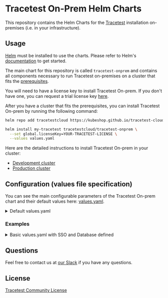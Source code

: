 # Tracetest On-Prem Helm Charts

This repository contains the Helm Charts for the [Tracetest](https://tracetest.io/) installation on-premises (i.e. in your infrastructure).

## Usage

[Helm](https://helm.sh/) must be installed to use the charts. Please refer to Helm's [documentation](https://helm.sh/docs/) to get started.

The main chart for this repository is called `tracetest-onprem` and contains all components necessary to run Tracetest on-premises on a cluster that fits the [prerequisites](./docs/prerequisites.md).

You will need to have a license key to install Tracetest On-prem. If you don't have one, you can request a trial license key [here](https://tracetest.io/on-prem-installation).

After you have a cluster that fits the prerequisites, you can install Tracetest On-prem by running the following command:

```sh
helm repo add tracetestcloud https://kubeshop.github.io/tracetest-cloud-charts --force-update

helm install my-tracetest tracetestcloud/tracetest-onprem \
  --set global.licenseKey=YOUR-TRACETEST-LICENSE \
  --values values.yaml
```

Here are the detailed instructions to install Tracetest On-prem in your cluster:
 - [Development cluster](./docs/install-development-cluster.md)
 - [Production cluster](./docs/install-production-cluster.md)

## Configuration (values file specification)

You can see the main configurable parameters of the Tracetest On-prem chart and their default values here: [values.yaml](https://github.com/kubeshop/tracetest-cloud-charts/blob/main/charts/tracetest-onprem/values.yaml).

<details>
  <summary>Default values.yaml</summary>

```yaml
global:
  # License Key provided by Tracetest team to run this instance. Default: `""`
  licenseKey: ""
  
  # This value defines if clients should expect a valid SSL certificate from the server. If you are using a self-signed certificate, you should set this to false. Default: `true`
  validCertificate: true
  
  # Pull secrets name used to fetch images from a private registry if needed. If set empty, this chart will use the public registry. For more details see: https://kubernetes.io/docs/tasks/configure-pod-container/pull-image-private-registry/ Default: `""`
  imagePullSecret: ""
  # Registry name used to fetch images. If set empty, this chart will use the public registry. For more details see: https://kubernetes.io/docs/tasks/configure-pod-container/pull-image-private-registry/ Default: `""`
  tracetestImageRegistry: ""

  sso:
    google:
      # Google OAuth2 client ID. You can get these from the Google Developer Console. Default: `""`
      clientID: "" 
      # Google OAuth2 secret. You can get these from the Google Developer Console. Default: `""`
      clientSecret: ""
    github:
      # Github OAuth2 client ID. You can get these from the Github Developer Console. Default: `"example client ID"`
      clientID: "Ov23li8WMwQlvjFNNiCy"
      # Github OAuth2 secret. You can get these from the Github Developer Console. Default: `"example client secret"`
      clientSecret: "e317c15e43909757d1e75e78373d130c374f6601"

  # If you don't want to use the default NATS server, you can specify your own NATS server here
  # natsEndpointOverride: "://nats:4222"

  postgresql:
    auth:
      # Postgres host address. Default: `""`
      host: ""
      # Postgres username that Tracetest APIs will use. Default: `""`
      username: ""
      # Postgres password that Tracetest APIs will use. Default: `""`
      password: ""
      # Postgres database name for Tracetest OnPrem. Default: `"tracetest"`
      database: "tracetest"
      # Postgres port. Default: `"5432"`
      port: "5432"
    
  mongodb:
    auth:
      # MongoDB connection protocol. Default: `"mongodb"`
      protocol: "mongodb"
      # MongoDB host address. Default: `""`
      host: ""
      # MongoDB username that Tracetest APIs will use. Default: `""`
      username: ""
      # MongoDB password that Tracetest APIs will use. Default: `""`
      password: ""
      # MongoDB database name for Tracetest OnPrem. Default: `"tracetest"`
      database: ""
      # MongoDB connection options as a key-value object. Default: `"{}"`
      options: {}

  
  # URLs section with addresses used by clients to connect to the Tracetest OnPrem instance
  urls:
    protocol: &protocol "https"
    port: &port "30000"
    rootDomain: &rootDomain "tracetest.localdev"
    cookieDomain: *rootDomain
    
    web:
      protocol: *protocol
      hostname: *rootDomain
      port: *port
      path: "/"
    
    api:
      protocol: *protocol
      hostname: *rootDomain
      port: *port
      path: "/api"

    auth:
      protocol: *protocol
      hostname: *rootDomain
      port: *port
      path: "/auth"
    
    agents:
      domain: *rootDomain
      port: *port
    
    controlPlane:
      protocol: *protocol
      hostname: *rootDomain
      port: *port
      path: "/"

nats:
  enabled: true
  
  config:
    jetstream:
      enabled: true
      fileStore:
        enabled: true
        dir: /data
        pvc:
          enabled: true
          size: 10Gi
      memoryStore:
          enabled: true
          maxSize: 1Gi

    natsBox:
      container:
        env:
          # different from k8s units, suffix must be B, KiB, MiB, GiB, or TiB
          # should be ~90% of memory limit
          GOMEMLIMIT: 900MiB
        merge:
          # recommended limit is at least 2 CPU cores and 8Gi Memory for production JetStream clusters
          resources:
            requests:
              cpu: 250m # one entire CPU
              memory: 1Gi
            limits:
              memory: 1Gi


```

</details>

### Examples

<details>
  <summary>Basic values.yaml with SSO and Database defined</summary>

```yaml
global:
  validCertificate: false # defines if the certificate is generated by an external issuer of if the self-signed issuer is used

  urls:
    protocol: &protocol "https"
    port: &port "30000" 
    rootDomain: &rootDomain "tracetest.mydomain.com" # DNS that the users will use to access the Tracetest
    cookieDomain: *rootDomain
    
    web:
      protocol: *protocol
      hostname: *rootDomain
      port: *port
    
    api:
      protocol: *protocol
      hostname: *rootDomain
      port: *port

    auth:
      protocol: *protocol
      hostname: *rootDomain
      port: *port
    
    agents:
      domain: *rootDomain
      port: *port
    
    controlPlane:
      protocol: *protocol
      hostname: *rootDomain
      port: *port

  postgresql:
    auth:
      host: "path.to.my.postgres.instance"
      username: "some-pg-user"
      password: "some-pg-password"
      database: "tracetest"

  mongodb:
    auth:
      protocol: "mongodb"
      host: "path.to.my.mongodb.instance"
      username: "some-mongo-user"
      password: "some-mongo-password"
      database: "tracetest"
      options:
        retryWrites: "true"
        authSource: admin
```
</details>

## Questions

Feel free to contact us at [our Slack](https://dub.sh/tracetest-community) if you have any questions.

## License

[Tracetest Community License](./LICENSE)